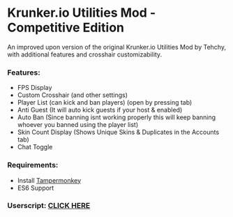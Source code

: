 # Krunker.io Utilities Mod - Competitive Edition

An improved upon version of the original Krunker.io Utilities Mod by Tehchy, with additional features and crosshair customizability.

### Features:
- FPS Display
- Custom Crosshair (and other settings)
- Player List (can kick and ban players) (open by pressing tab)
- Anti Guest (It will auto kick guests if your host & enabled)
- Auto Ban (Since banning isnt working properly this will keep banning whoever you banned using the player list) 
- Skin Count Display (Shows Unique Skins & Duplicates in the Accounts tab)
- Chat Toggle


### Requirements:
- Install [Tampermonkey](https://chrome.google.com/webstore/detail/tampermonkey/dhdgffkkebhmkfjojejmpbldmpobfkfo?hl=en)
- ES6 Support
### Userscript: [CLICK HERE](https://raw.githubusercontent.com/bySam/Krunker.io-Utilities/master/userscript.user.js)
